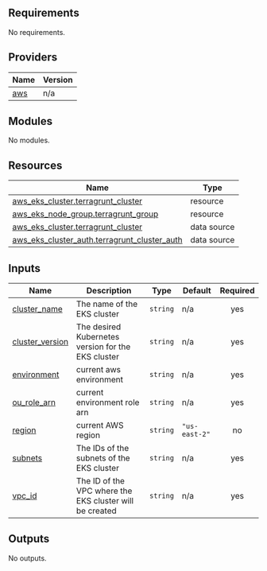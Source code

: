 <!-- BEGIN_TF_DOCS -->
## Requirements

No requirements.

## Providers

| Name | Version |
|------|---------|
| <a name="provider_aws"></a> [aws](#provider\_aws) | n/a |

## Modules

No modules.

## Resources

| Name | Type |
|------|------|
| [aws_eks_cluster.terragrunt_cluster](https://registry.terraform.io/providers/hashicorp/aws/latest/docs/resources/eks_cluster) | resource |
| [aws_eks_node_group.terragrunt_group](https://registry.terraform.io/providers/hashicorp/aws/latest/docs/resources/eks_node_group) | resource |
| [aws_eks_cluster.terragrunt_cluster](https://registry.terraform.io/providers/hashicorp/aws/latest/docs/data-sources/eks_cluster) | data source |
| [aws_eks_cluster_auth.terragrunt_cluster_auth](https://registry.terraform.io/providers/hashicorp/aws/latest/docs/data-sources/eks_cluster_auth) | data source |

## Inputs

| Name | Description | Type | Default | Required |
|------|-------------|------|---------|:--------:|
| <a name="input_cluster_name"></a> [cluster\_name](#input\_cluster\_name) | The name of the EKS cluster | `string` | n/a | yes |
| <a name="input_cluster_version"></a> [cluster\_version](#input\_cluster\_version) | The desired Kubernetes version for the EKS cluster | `string` | n/a | yes |
| <a name="input_environment"></a> [environment](#input\_environment) | current aws environment | `string` | n/a | yes |
| <a name="input_ou_role_arn"></a> [ou\_role\_arn](#input\_ou\_role\_arn) | current environment role arn | `string` | n/a | yes |
| <a name="input_region"></a> [region](#input\_region) | current AWS region | `string` | `"us-east-2"` | no |
| <a name="input_subnets"></a> [subnets](#input\_subnets) | The IDs of the subnets of the EKS cluster | `string` | n/a | yes |
| <a name="input_vpc_id"></a> [vpc\_id](#input\_vpc\_id) | The ID of the VPC where the EKS cluster will be created | `string` | n/a | yes |

## Outputs

No outputs.
<!-- END_TF_DOCS -->